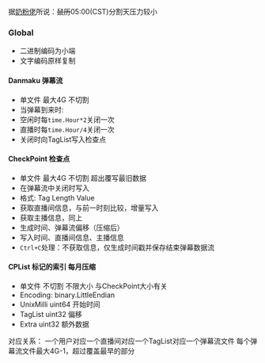 据[奶粉佬](https://nf.asoul-rec.com)所说：~~鼠历~~05:00(CST)分割天压力较小

### Global
- 二进制编码为小端
- 文字编码原样复制

#### Danmaku 弹幕流
- 单文件 最大4G 不切割
- 当弹幕到来时:
- 空闲时每`time.Hour*2`关闭一次
- 直播时每`time.Hour/4`关闭一次
- 关闭时向TagList写入检查点

#### CheckPoint 检查点
- 单文件 最大4G 不切割 超出覆写最旧数据
- 在弹幕流中关闭时写入
- 格式: Tag Length Value
- 获取直播间信息，与前一时刻比较，增量写入
- 获取主播信息，同上
- 生成时间、弹幕流偏移（压缩后）
- 写入时间、直播间信息、主播信息
- `Ctrl+C`处理：不获取信息，仅生成时间戳并保存结束弹幕数据流

#### CPList 标记的索引 每月压缩
- 单文件 不切割 不限大小 与CheckPoint大小有关
- Encoding: binary.LittleEndian
- UnixMilli uint64 开始时间
- TagList   uint32 偏移    
- Extra     uint32 额外数据  


对应关系： 
    一个用户对应一个直播间对应一个TagList对应一个弹幕流文件
    每个弹幕流文件最大4G-1，超过覆盖最早的部分
